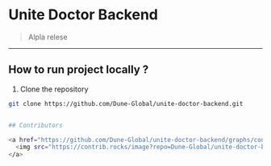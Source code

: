 # Unite Doctor Backend

> Alpla relese

---

## How to run project locally ?

1. Clone the repository

```bash
git clone https://github.com/Dune-Global/unite-doctor-backend.git


## Contributors

<a href="https://github.com/Dune-Global/unite-doctor-backend/graphs/contributors">
  <img src="https://contrib.rocks/image?repo=Dune-Global/unite-doctor-backend" />
</a>
```
